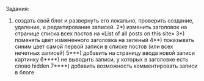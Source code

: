 Задания:
1) создать свой блог и развернуть его локально, проверить создание, удаление, и редактирование записей.
2*) изменить заголовок на странице списка всех постов на «List of all posts on this site»
3*) поменять цвет измененного заголовка на зеленый
4**)  показывать синим  цвет самой первой записи в списке постов (или всех нечетных записей)
5***) добавить на страницу ввода новой записи картинку
6****) не выводить записи, у которых в заголовке есть слово hidden
7****) добавить возможность комментировать записи в блоге
